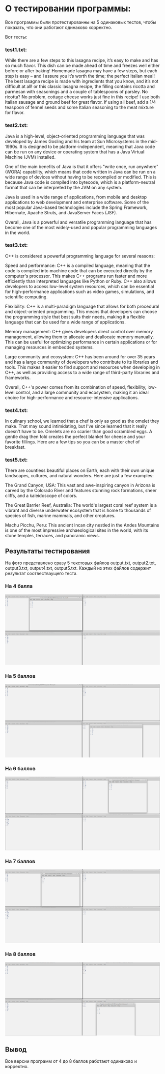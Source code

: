 # О тестировании программы:
Все программы были протестированны на 5 одинаковых тестов, чтобы показать, что они работают одинаково корректно.

Вот тесты:

### test1.txt:
While there are a few steps to this lasagna recipe, it’s easy to make and has so much flavor. This dish can be made ahead of time and freezes well either before or after baking! Homemade lasagna may have a few steps, but each step is easy – and I assure you it’s worth the time; the perfect Italian meal! The best lasagna recipe is made with ingredients that you know, and it’s not difficult at all! or this classic lasagna recipe, the filling contains ricotta and parmesan with seasonings and a couple of tablespoons of parsley. No ricotta? No problem, cottage cheese works just fine in this recipe! I use both Italian sausage and ground beef for great flavor. If using all beef, add a 1/4 teaspoon of fennel seeds and some Italian seasoning to the meat mixture for flavor.

### test2.txt:
Java is a high-level, object-oriented programming language that was developed by James Gosling and his team at Sun Microsystems in the mid-1990s. It is designed to be platform-independent, meaning that Java code can be run on any device or operating system that has a Java Virtual Machine (JVM) installed.

One of the main benefits of Java is that it offers "write once, run anywhere" (WORA) capability, which means that code written in Java can be run on a wide range of devices without having to be recompiled or modified. This is because Java code is compiled into bytecode, which is a platform-neutral format that can be interpreted by the JVM on any system.

Java is used in a wide range of applications, from mobile and desktop applications to web development and enterprise software. Some of the most popular Java-based technologies include the Spring Framework, Hibernate, Apache Struts, and JavaServer Faces (JSF).

Overall, Java is a powerful and versatile programming language that has become one of the most widely-used and popular programming languages in the world.

### test3.txt:
C++ is considered a powerful programming language for several reasons:

Speed and performance: C++ is a compiled language, meaning that the code is compiled into machine code that can be executed directly by the computer's processor. This makes C++ programs run faster and more efficiently than interpreted languages like Python or Ruby. C++ also allows developers to access low-level system resources, which can be essential for high-performance applications such as video games, simulations, and scientific computing.

Flexibility: C++ is a multi-paradigm language that allows for both procedural and object-oriented programming. This means that developers can choose the programming style that best suits their needs, making it a flexible language that can be used for a wide range of applications.

Memory management: C++ gives developers direct control over memory management, allowing them to allocate and deallocate memory manually. This can be useful for optimizing performance in certain applications or for managing resources in embedded systems.

Large community and ecosystem: C++ has been around for over 35 years and has a large community of developers who contribute to its libraries and tools. This makes it easier to find support and resources when developing in C++, as well as providing access to a wide range of third-party libraries and frameworks.

Overall, C++'s power comes from its combination of speed, flexibility, low-level control, and a large community and ecosystem, making it an ideal choice for high-performance and resource-intensive applications.

### test4.txt:

In culinary school, we learned that a chef is only as good as the omelet they make. That may sound intimidating, but I've since learned that it really doesn't have to be. Omelets are no scarier than good scrambled eggs. A gentle drag then fold creates the perfect blanket for cheese and your favorite fillings. Here are a few tips so you can be a master chef of breakfast. 

### test5.txt:

There are countless beautiful places on Earth, each with their own unique landscapes, cultures, and natural wonders. Here are just a few examples:

The Grand Canyon, USA: This vast and awe-inspiring canyon in Arizona is carved by the Colorado River and features stunning rock formations, sheer cliffs, and a kaleidoscope of colors.

The Great Barrier Reef, Australia: The world's largest coral reef system is a vibrant and diverse underwater ecosystem that is home to thousands of species of fish, marine mammals, and other creatures.

Machu Picchu, Peru: This ancient Incan city nestled in the Andes Mountains is one of the most impressive archaeological sites in the world, with its stone temples, terraces, and panoramic views.

## Результаты тестирования
На фото представлено сразу 5 текстовых файлов output.txt, output2.txt, output3.txt, output4.txt, output5.txt. Каждый из этих файлов содержит результат соотвестваущего теста.
### На 4 балла
![](https://github.com/mperestoronin/OS_HW1/blob/main/tests/4points.png)
### На 5 баллов
![](https://github.com/mperestoronin/OS_HW1/blob/main/tests/5points.png)
### На 6 баллов
![](https://github.com/mperestoronin/OS_HW1/blob/main/tests/6points.png)
### На 7 баллов
![](https://github.com/mperestoronin/OS_HW1/blob/main/tests/7points.png)
### На 8 баллов
![](https://github.com/mperestoronin/OS_HW1/blob/main/tests/8points.png)

## Вывод
Все версии программ от 4 до 8 баллов работают одинаково и корректно.
